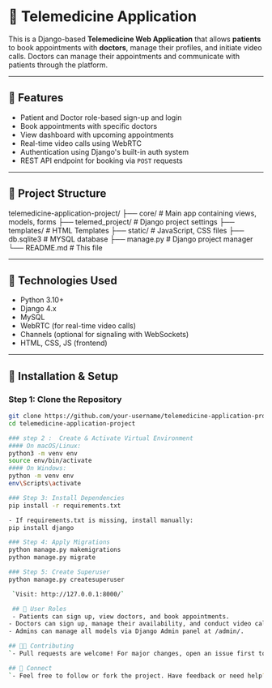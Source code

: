 # 🏥 Telemedicine Application

This is a Django-based **Telemedicine Web Application** that allows **patients** to book appointments with **doctors**, manage their profiles, and initiate video calls. Doctors can manage their appointments and communicate with patients through the platform.

---

## 🚀 Features

- Patient and Doctor role-based sign-up and login
- Book appointments with specific doctors
- View dashboard with upcoming appointments
- Real-time video calls using WebRTC
- Authentication using Django's built-in auth system
- REST API endpoint for booking via `POST` requests

---

## 📁 Project Structure

telemedicine-application-project/
├── core/ # Main app containing views, models, forms
├── telemed_project/ # Django project settings
├── templates/ # HTML Templates
├── static/ # JavaScript, CSS files
├── db.sqlite3 # MYSQL database 
├── manage.py # Django project manager
└── README.md # This file


---

## 🧰 Technologies Used

- Python 3.10+
- Django 4.x
-  MySQL
- WebRTC (for real-time video calls)
- Channels (optional for signaling with WebSockets)
- HTML, CSS, JS (frontend)

---

## 🔧 Installation & Setup

### Step 1: Clone the Repository

```bash 
git clone https://github.com/your-username/telemedicine-application-project.git
cd telemedicine-application-project

### step 2 :  Create & Activate Virtual Environment
#### On macOS/Linux:
python3 -m venv env
source env/bin/activate
#### On Windows:
python -m venv env
env\Scripts\activate

### Step 3: Install Dependencies
pip install -r requirements.txt

- If requirements.txt is missing, install manually:
pip install django

### Step 4: Apply Migrations
python manage.py makemigrations
python manage.py migrate

### Step 5: Create Superuser
python manage.py createsuperuser

 `Visit: http://127.0.0.1:8000/`

 ## 👥 User Roles
 - Patients can sign up, view doctors, and book appointments.
- Doctors can sign up, manage their availability, and conduct video calls.
- Admins can manage all models via Django Admin panel at /admin/.

## 👨‍💻 Contributing
`- Pull requests are welcome! For major changes, open an issue first to discuss what you would like to change.`

## 🔗 Connect
`- Feel free to follow or fork the project. Have feedback or need help? Open an issue!`
